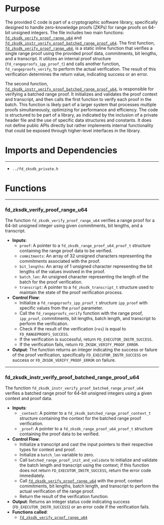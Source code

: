 # Purpose
The provided C code is part of a cryptographic software library, specifically designed to handle zero-knowledge proofs (ZKPs) for range proofs on 64-bit unsigned integers. The file includes two main functions: [`fd_zksdk_verify_proof_range_u64`](#fd_zksdk_verify_proof_range_u64) and [`fd_zksdk_instr_verify_proof_batched_range_proof_u64`](#fd_zksdk_instr_verify_proof_batched_range_proof_u64). The first function, [`fd_zksdk_verify_proof_range_u64`](#fd_zksdk_verify_proof_range_u64), is a static inline function that verifies a single range proof using the provided proof data, commitments, bit lengths, and a transcript. It utilizes an internal proof structure (`fd_rangeproofs_ipp_proof_t`) and calls another function, `fd_rangeproofs_verify`, to perform the actual verification. The result of this verification determines the return value, indicating success or an error.

The second function, [`fd_zksdk_instr_verify_proof_batched_range_proof_u64`](#fd_zksdk_instr_verify_proof_batched_range_proof_u64), is responsible for verifying a batched range proof. It initializes and validates the proof context and transcript, and then calls the first function to verify each proof in the batch. This function is likely part of a larger system that processes multiple proofs simultaneously, optimizing for performance and efficiency. The code is structured to be part of a library, as indicated by the inclusion of a private header file and the use of specific data structures and constants. It does not define public APIs directly but rather implements internal functionality that could be exposed through higher-level interfaces in the library.
# Imports and Dependencies

---
- `../fd_zksdk_private.h`


# Functions

---
### fd\_zksdk\_verify\_proof\_range\_u64<!-- {{#callable:fd_zksdk_verify_proof_range_u64}} -->
The function `fd_zksdk_verify_proof_range_u64` verifies a range proof for a 64-bit unsigned integer using given commitments, bit lengths, and a transcript.
- **Inputs**:
    - `proof`: A pointer to a `fd_zksdk_range_proof_u64_proof_t` structure containing the range proof data to be verified.
    - `commitments`: An array of 32 unsigned characters representing the commitments associated with the proof.
    - `bit_lengths`: An array of 1 unsigned character representing the bit lengths of the values involved in the proof.
    - `batch_len`: An unsigned character representing the length of the batch for the proof verification.
    - `transcript`: A pointer to a `fd_zksdk_transcript_t` structure used to maintain the state of the proof verification process.
- **Control Flow**:
    - Initialize a `fd_rangeproofs_ipp_proof_t` structure `ipp_proof` with specific values from the `proof` parameter.
    - Call the `fd_rangeproofs_verify` function with the range proof, `ipp_proof`, commitments, bit lengths, batch length, and transcript to perform the verification.
    - Check if the result of the verification (`res`) is equal to `FD_RANGEPROOFS_SUCCESS`.
    - If the verification is successful, return `FD_EXECUTOR_INSTR_SUCCESS`.
    - If the verification fails, return `FD_ZKSDK_VERIFY_PROOF_ERROR`.
- **Output**: The function returns an integer indicating the success or failure of the proof verification, specifically `FD_EXECUTOR_INSTR_SUCCESS` on success or `FD_ZKSDK_VERIFY_PROOF_ERROR` on failure.


---
### fd\_zksdk\_instr\_verify\_proof\_batched\_range\_proof\_u64<!-- {{#callable:fd_zksdk_instr_verify_proof_batched_range_proof_u64}} -->
The function `fd_zksdk_instr_verify_proof_batched_range_proof_u64` verifies a batched range proof for 64-bit unsigned integers using a given context and proof data.
- **Inputs**:
    - `_context`: A pointer to a `fd_zksdk_batched_range_proof_context_t` structure containing the context for the batched range proof verification.
    - `_proof`: A pointer to a `fd_zksdk_range_proof_u64_proof_t` structure containing the proof data to be verified.
- **Control Flow**:
    - Initialize a transcript and cast the input pointers to their respective types for context and proof.
    - Initialize a `batch_len` variable to zero.
    - Call `batched_range_proof_init_and_validate` to initialize and validate the batch length and transcript using the context; if this function does not return `FD_EXECUTOR_INSTR_SUCCESS`, return the error code immediately.
    - Call [`fd_zksdk_verify_proof_range_u64`](#fd_zksdk_verify_proof_range_u64) with the proof, context commitments, bit lengths, batch length, and transcript to perform the actual verification of the range proof.
    - Return the result of the verification function.
- **Output**: Returns an integer status code indicating success (`FD_EXECUTOR_INSTR_SUCCESS`) or an error code if the verification fails.
- **Functions called**:
    - [`fd_zksdk_verify_proof_range_u64`](#fd_zksdk_verify_proof_range_u64)


